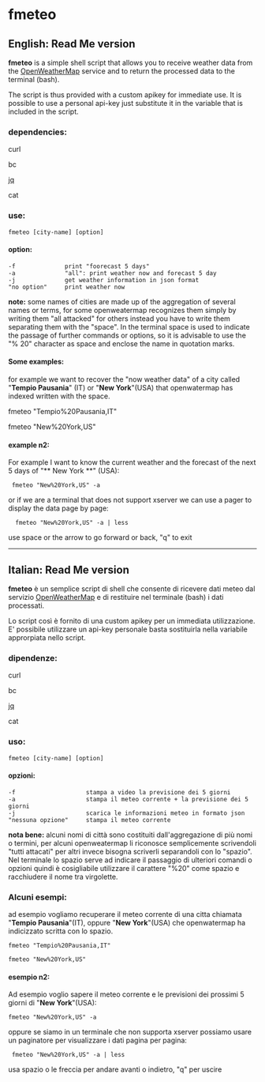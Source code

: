 # fmeteo

## English: Read Me  version

**fmeteo** is a simple shell script that allows you to receive weather data from the [OpenWeatherMap](https://openweathermap.org/) service and to return the processed data to the terminal (bash).

The script is thus provided with a custom apikey for immediate use. It is possible to use a personal api-key just substitute it in the variable that is included in the script.

### dependencies:

curl

bc

[jq](https://stedolan.github.io/jq/)

cat

### use:

    fmeteo [city-name] [option]
    
#### option:
    -f              print "foorecast 5 days"
    -a              "all": print weather now and forecast 5 day  
    -j              get weather information in json format
    "no option"     print weather now

**note:** some names of cities are made up of the aggregation of several names or terms, for some openweatermap recognizes them simply by writing them "all attacked" for others instead you have to write them separating them with the "space". In the terminal space is used to indicate the passage of further commands or options, so it is advisable to use the "% 20" character as space and enclose the name in quotation marks.

#### Some examples:

for example we want to recover the "now weather data"  of a city called "**Tempio Pausania**" (IT) or "**New York**"(USA) that openwatermap has indexed  written with the space.

fmeteo "Tempio%20Pausania,IT"

fmeteo "New%20York,US"

#### example n2:

For example I want to know the current weather and the forecast of the next 5 days of "** New York **" (USA):


     fmeteo "New%20York,US" -a
    
or if we are a terminal that does not support xserver we can use a pager to display the data page by page:

      fmeteo "New%20York,US" -a | less
     
use space or the arrow to go forward or back, "q" to exit


***



## Italian: Read Me  version


**fmeteo** è un semplice script di shell che consente di ricevere dati meteo dal servizio [OpenWeatherMap](https://openweathermap.org/) e di restituire nel terminale (bash) i dati processati.

Lo script così  è fornito di una custom apikey per un immediata utilizzazione. E' possibile utilizzare un api-key personale basta sostituirla nella variabile approrpiata nello script.


### dipendenze:

curl

bc

[jq](https://stedolan.github.io/jq/)

cat

### uso:

    fmeteo [city-name] [option]

#### opzioni:
    -f                    stampa a video la previsione dei 5 giorni
    -a                    stampa il meteo corrente + la previsione dei 5 giorni
    -j                    scarica le informazioni meteo in formato json
    "nessuna opzione"     stampa il meteo corrente
    


**nota bene:** alcuni nomi di città sono costituiti dall'aggregazione di più nomi o termini, per alcuni openweatermap li riconosce semplicemente scrivendoli "tutti attacati" per altri invece bisogna scriverli separandoli con lo "spazio". Nel terminale lo spazio serve ad indicare il passaggio di ulteriori comandi o opzioni quindi è cosigliabile utilizzare il carattere "%20" come spazio e racchiudere il nome tra virgolette.

### Alcuni esempi:

ad esempio vogliamo recuperare il meteo corrente di una citta chiamata "**Tempio Pausania**"(IT), oppure  "**New York**"(USA) che openwatermap ha indicizzato scritta con lo spazio.

    fmeteo "Tempio%20Pausania,IT"

    fmeteo "New%20York,US"



#### esempio n2:

Ad esempio voglio sapere il meteo corrente e le previsioni dei prossimi 5 giorni di "**New York**"(USA):


    fmeteo "New%20York,US" -a
    
oppure se siamo in un terminale che non supporta xserver possiamo usare un paginatore per visualizzare i dati pagina per pagina:

     fmeteo "New%20York,US" -a | less
     
usa spazio o le freccia per andare avanti o indietro, "q" per uscire